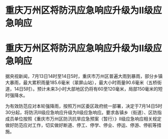 # 重庆万州区将防汛应急响应升级为Ⅱ级应急响应

# 重庆万州区将防汛应急响应升级为Ⅱ级应急响应

据央视新闻，7月13日14时至14日5时，重庆市万州区普遍大雨到暴雨，部分乡镇大暴雨，最大累积雨量185.6毫米（翠屏山站），最大小时雨量90.6毫米（五桥街道，14日5时）。预计未来3小时大部地区仍将有60至120毫米，局部150毫米的短时强降水。

为有效防范应对本轮强降雨，按照万州区委区政府统一部署，决定于7月14日5时30分起，将防汛Ⅲ级应急响应升级为Ⅱ级应急响应。要求各镇乡（街道）、区防指成员单位按照《重庆市万州区防汛抗旱应急预案（暂行）》Ⅱ级应急响应相关规定做好防范应对工作，切实做好断道、停工、停学、停业、停运、停游、停航等措施。

